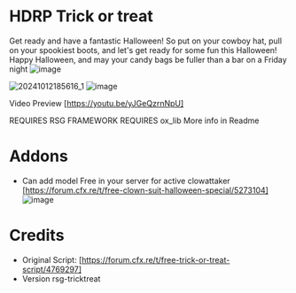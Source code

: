# HDRP Trick or treat

Get ready and have a fantastic Halloween!
So put on your cowboy hat, pull on your spookiest boots, and let's get ready for some fun this Halloween! Happy Halloween, and may your candy bags be fuller than a bar on a Friday night
![image](https://github.com/user-attachments/assets/ced16576-ebe1-48f7-8af2-cfc3a218df46)

![20241012185616_1](https://github.com/user-attachments/assets/5bc5e8c5-3a4c-4cc0-b3e9-23c28ec9ee53)
![image](https://github.com/user-attachments/assets/db15dc6e-54f7-417c-a983-7559665245b9)

Video Preview [https://youtu.be/yJGeQzrnNpU]

REQUIRES RSG FRAMEWORK
REQUIRES ox_lib
More info in Readme

# Addons
- Can add model Free in your server for active clowattaker [https://forum.cfx.re/t/free-clown-suit-halloween-special/5273104]
![image](https://github.com/user-attachments/assets/8e3e7861-8e2d-4f25-88c4-c52ef11ea2fd)

# Credits
- Original Script: [https://forum.cfx.re/t/free-trick-or-treat-script/4769297]
- Version rsg-tricktreat
